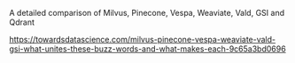 A detailed comparison of Milvus, Pinecone, Vespa, Weaviate, Vald, GSI and Qdrant

https://towardsdatascience.com/milvus-pinecone-vespa-weaviate-vald-gsi-what-unites-these-buzz-words-and-what-makes-each-9c65a3bd0696